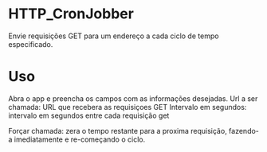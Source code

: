 # HTTP_CronJobber
Envie requisições GET para um endereço a cada ciclo de tempo especificado.

# Uso
Abra o app e preencha os campos com as informações desejadas.
Url a ser chamada: URL que recebera as requisiçoes GET
Intervalo em segundos: intervalo em segundos entre cada requisição get


Forçar chamada: zera o tempo restante para a proxima requisição, fazendo-a imediatamente e re-começando o ciclo.

